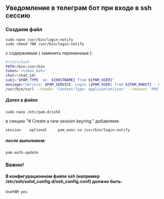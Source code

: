## Уведомление в телеграм бот при входе в ssh сессию


### Создаем файл 
```
sudo nano /usr/bin/login-notify
sudo chmod 700 /usr/bin/login-notify 
```
с содержимым ( заменить переменные ):

```bash
#!/bin/bash
PATH=/bin:/usr/bin
token='<token_bot>'
chat=<chat_id>
subj="$PAM_TYPE  on  ${HOSTNAME} from ${PAM_USER}"
message="Service: $PAM_SERVICE. Login {$PAM_USER} from ${PAM_RHOST} - $(date)"
/usr/bin/curl --header 'Content-Type: application/json' --request 'POST' --data "{\"chat_id\":\"${chat}\",\"text\":\"${subj}\n${message}\"}" "https://api.telegram.org/bot${token}/sendMessage"
```

##### Далее в файле 
```
sudo nano /etc/pam.d/sshd
```
в секцию  "# Create a new session keyring." добавляем:
```
session    optional     pam_exec.so /usr/bin/login-notify
```

##### после выполняем:
```
pam-auth-update
```

### Важно!
#### В конфигурационном файле ssh (например /etc/ssh/sshd_config.d/ssh_config.conf) должно быть:
``` 
UsePAM yes
```